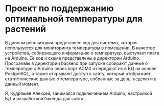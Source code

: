 # Проект по поддержанию оптимальной температуры для растений
В данном репозитории представлен код для системы, которая используется для мониторинга температуры в помещении. 
В качестве устройства, собирающего информацию о температуер, выступает плата на Arduino. Её код и схема представлены в директории Arduino.
Программы в директории backend при запуске собирают данные о температуре с Arduino через порт ACM0 и передают их в БД на основе PostgreSQL, а также открывают доступ к сайту, который отображает статистические данные о температуре, собранные за день, неделю и в данный момент.

Я, Кудряшёв Алексей, занимался подключением Arduino, настройкой БД и разработкой бэкенда для сайта.
